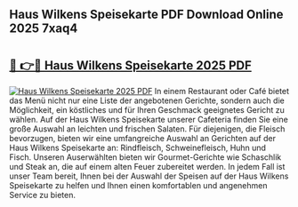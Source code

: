## Haus Wilkens Speisekarte PDF Download Online 2025 7xaq4

# <h2><a href="http://gc8mzt3.nevu.top/?p=Haus+Wilkens+Speisekarte">🔗 👉🔴 Haus Wilkens Speisekarte 2025 PDF</a></h2>

[![Haus Wilkens Speisekarte 2025 PDF](https://i.imgur.com/dBaPXMq.png)](http://gc8mzt3.nevu.top/?p=Haus+Wilkens+Speisekarte)
In einem Restaurant oder Café bietet das Menü nicht nur eine Liste der angebotenen Gerichte, sondern auch die Möglichkeit, ein köstliches und für Ihren Geschmack geeignetes Gericht zu wählen. Auf der Haus Wilkens Speisekarte unserer Cafeteria finden Sie eine große Auswahl an leichten und frischen Salaten. Für diejenigen, die Fleisch bevorzugen, bieten wir eine umfangreiche Auswahl an Gerichten auf der Haus Wilkens Speisekarte an: Rindfleisch, Schweinefleisch, Huhn und Fisch. Unseren Auserwählten bieten wir Gourmet-Gerichte wie Schaschlik und Steak an, die auf einem alten Feuer zubereitet werden. In jedem Fall ist unser Team bereit, Ihnen bei der Auswahl der Speisen auf der Haus Wilkens Speisekarte zu helfen und Ihnen einen komfortablen und angenehmen Service zu bieten.
